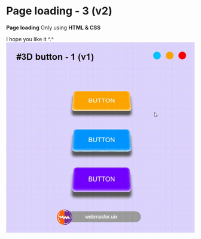 # Page loading - 3 (v2)
**Page loading** Only using **HTML & CSS**

I hope you like it ^.^
![alt text](https://github.com/whq611/UIX_design/blob/main/10%20-%203D%20button%20-%201/preview.gif "3D button")

